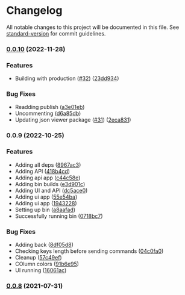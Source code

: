 # Changelog

All notable changes to this project will be documented in this file. See [standard-version](https://github.com/conventional-changelog/standard-version) for commit guidelines.

### [0.0.10](https://github.com/christopher-caldwell/red-five/compare/v0.0.9...v0.0.10) (2022-11-28)


### Features

* Building with production ([#32](https://github.com/christopher-caldwell/red-five/issues/32)) ([23dd934](https://github.com/christopher-caldwell/red-five/commit/23dd9349cefb080dadc270e046e93d204537624b))


### Bug Fixes

* Readding publish ([a3e01eb](https://github.com/christopher-caldwell/red-five/commit/a3e01eb8c0f95761cb896d068bc476f5452d448a))
* Uncommenting ([d6a85db](https://github.com/christopher-caldwell/red-five/commit/d6a85db0140168eb264f9bda287072a3be96b124))
* Updating json viewer package ([#31](https://github.com/christopher-caldwell/red-five/issues/31)) ([2eca831](https://github.com/christopher-caldwell/red-five/commit/2eca831e5a9bd8e5f6ee4c0924a27ca01679a10a))

### 0.0.9 (2022-10-25)


### Features

* Adding all deps ([8967ac3](https://github.com/christopher-caldwell/red-five/commit/8967ac3fb66a6476f25f4dcf8805edbd055ba98a))
* Adding API ([418b4cd](https://github.com/christopher-caldwell/red-five/commit/418b4cdf52e15b61ca19013fb288d7efbeeda6c0))
* Adding api app ([c44c58e](https://github.com/christopher-caldwell/red-five/commit/c44c58e1b53e3e5dae2570d07f627d8ae6668e38))
* Adding bin builds ([e3d901c](https://github.com/christopher-caldwell/red-five/commit/e3d901c3344d61e6a676be54c573631de674762f))
* Adding UI and API ([dc5ace0](https://github.com/christopher-caldwell/red-five/commit/dc5ace0ff7b324bec43c64edca84c714cd1f0978))
* Adding ui app ([55e54ba](https://github.com/christopher-caldwell/red-five/commit/55e54ba2b8d989bcbf171a02ba9d8192583e4c73))
* Adding ui app ([1943228](https://github.com/christopher-caldwell/red-five/commit/1943228d4773797d10b626549134df103c91aadf))
* Setting up bin ([a8aafad](https://github.com/christopher-caldwell/red-five/commit/a8aafad4d49dc160a59c4c2e0a6dd2c5f07ab0ec))
* Successfully running bin ([0718bc7](https://github.com/christopher-caldwell/red-five/commit/0718bc7b9429aa244d7a9d48543ddacf75fe1a09))


### Bug Fixes

* Adding back ([8df05d8](https://github.com/christopher-caldwell/red-five/commit/8df05d8bbd170b86629166a1df7e40ea1add883c))
* Checking keys length before sending commands ([04c0fa0](https://github.com/christopher-caldwell/red-five/commit/04c0fa0cdfa70a6c82b8b04458f7ca598d0576f0))
* Cleanup ([57c49ef](https://github.com/christopher-caldwell/red-five/commit/57c49efd9a4ea5105375ef8d092a6a6ac7eb1589))
* COlumn colors ([91b6e95](https://github.com/christopher-caldwell/red-five/commit/91b6e955421883739c8ad578f18a9ed963bc02de))
* UI running ([16061ac](https://github.com/christopher-caldwell/red-five/commit/16061aca14806739f49e3194bc5de221ab6db354))

### [0.0.8](https://github.com/christopher-caldwell/red-five/compare/v0.0.7...v0.0.8) (2021-07-31)
